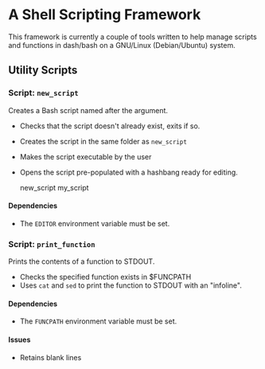 A Shell Scripting Framework
===========================

This framework is currently a couple of tools written to help manage
scripts and functions in dash/bash on a GNU/Linux (Debian/Ubuntu)
system.

Utility Scripts
---------------

### Script: `new_script`

Creates a Bash script named after the argument.

  - Checks that the script doesn't already exist, exits if so.
  - Creates the script in the same folder as `new_script`
  - Makes the script executable by the user
  - Opens the script pre-populated with a hashbang ready for editing.


	new_script my_script

#### Dependencies

  - The `EDITOR` environment variable must be set.

### Script: `print_function`

Prints the contents of a function to STDOUT.

  - Checks the specified function exists in $FUNCPATH
  - Uses `cat` and `sed` to print the function to STDOUT with an
    "infoline".

#### Dependencies

  - The `FUNCPATH` environment variable must be set.

#### Issues

  - Retains blank lines
